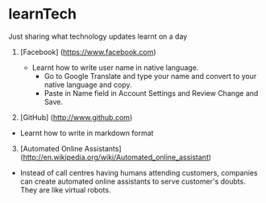 learnTech
=========

Just sharing what technology updates learnt on a day

1. [Facebook] (https://www.facebook.com)
   * Learnt how to write user name in native language.
     * Go to Google Translate and type your name and convert to your native language and copy.
     * Paste in Name field in Account Settings and Review Change and Save.

2. [GitHub] (http://www.github.com)
  * Learnt how to write in markdown format
  
3. [Automated Online Assistants] (http://en.wikipedia.org/wiki/Automated_online_assistant)
  * Instead of call centres having humans attending customers, companies can create automated online assistants to 
    serve customer's doubts. They are like virtual robots.
  
